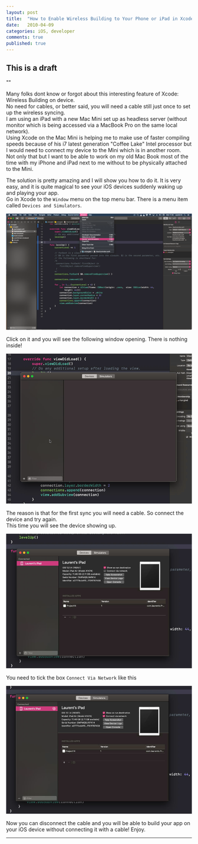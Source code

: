 ```yaml
---
layout: post
title:  "How to Enable Wireless Building to Your Phone or iPad in Xcode"
date:   2010-04-09
categories: iOS, developer
comments: true
published: true
---
```


## This is a draft

<div class="message">
"" 
<br><cite></cite>
</div>

Many folks dont know or forgot about this interesting feature of Xcode: Wireless Building on device.  
No need for cables, or better said, you will need a cable still just once to set up the wireless syncing.   
I am using an iPad with a new Mac Mini set up as headless server (without monitor which is being accessed via a MacBook Pro on the same local network).  
Using Xcode on the Mac Mini is helping me to make use of faster compiling speeds because of his i7 latest generation "Coffee Lake" Intel processor but I would need to connect my device to the Mini which is in another room.   
Not only that but I want to be able to work on my old Mac Book most of the time with my iPhone and iPad next to me without to be physically attached to the Mini.  


The solution is pretty amazing and I will show you how to do it. It is very easy, and it is quite magical to see your iOS devices suddenly waking up and playing your app.  
Go in Xcode to the `Window` menu on the top menu bar. There is a menu item called `Devices and Simulators`.  

![image](/assets/img/XcodeWirelessSync/2.png)

Click on it and you will see the following window opening. There is nothing inside!  

![image](/assets/img/XcodeWirelessSync/1.png)

The reason is that for the first sync you will need a cable. So connect the device and try again.  
This time you will see the device showing up.  

![image](/assets/img/XcodeWirelessSync/3.png)

You need to tick the box `Connect Via Network` like this  

![image](/assets/img/XcodeWirelessSync/4.png)

Now you can disconnect the cable and you will be able to build your app on your iOS device without connecting it with a cable! Enjoy.

<hr>